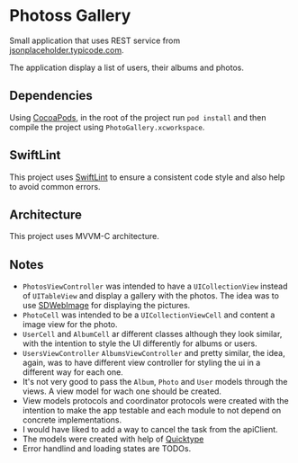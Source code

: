 # Photoss Gallery

Small application that uses REST service from [jsonplaceholder.typicode.com](https://jsonplaceholder.typicode.com).

The application display a list of users, their albums and photos.

## Dependencies

Using [CocoaPods](https://cocoapods.org), in the root of the project run `pod install` and then compile the project using `PhotoGallery.xcworkspace`. 

## SwiftLint
This project uses [SwiftLint](https://github.com/realm/SwiftLint) to ensure a consistent code style and also help to avoid common errors.

## Architecture
This project uses MVVM-C architecture.

## Notes
*  `PhotosViewController` was intended to have a `UICollectionView` instead of `UITableView` and display a gallery with the photos. The idea was to use [SDWebImage](https://github.com/SDWebImage/SDWebImage) for displaying the pictures.
*  `PhotoCell` was intended to be a `UICollectionViewCell` and content a image view for the photo.
* `UserCell` and `AlbumCell` ar different classes although they look similar, with the intention to style the UI differently for albums or users.
* `UsersViewController` `AlbumsViewController` and pretty similar, the idea, again, was to have different view controller for styling the ui in a different way for each one.
* It's not very good to pass the `Album`, `Photo` and `User` models through the views. A view model for wach one should be created.
* View models protocols and coordinator protocols were created with the intention to make the app testable and each module to not depend on concrete implementations.
* I would have liked to add a way to cancel the task from the apiClient.
* The models were created with help of [Quicktype](https://quicktype.io)
* Error handlind and loading states are TODOs.
